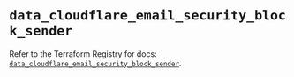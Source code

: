 # `data_cloudflare_email_security_block_sender`

Refer to the Terraform Registry for docs: [`data_cloudflare_email_security_block_sender`](https://registry.terraform.io/providers/cloudflare/cloudflare/5.9.0/docs/data-sources/email_security_block_sender).

